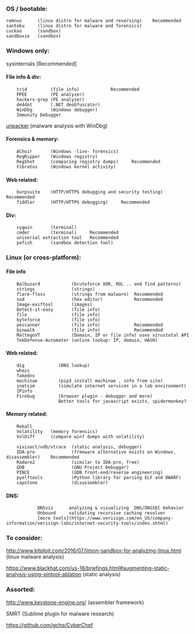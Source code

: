 ### OS / bootable:
    remnux		(linux distro for malware and reversing)    Recommended
    santoku     (linux distro for malware and forensics) 
    cuckoo		(sandbox)   
    sandboxie	(sandbox)


### Windows only:
sysinternals                	   [Recommended]
    
#### File info & div:
        trid         (file info)            Recommended
        PPEE         (PE analyzer)
        hackers-grep (PE analyzer)
        de4dot       (.NET deobfuscator)
        WinDbg       (Windows debugger)
        Immunity Debugger
[unpacker](https://github.com/malwaremusings/unpacker/)    (malware analysis with WinDbg) 

#### Forensics & memory: 
        AChoir       (Windows -live- forensics)
        RegRipper    (Windows registry)
        RegShot      (comparing registry dumps)     Recommended
        Fibratus     (Windows kernel activity)
    
#### Web related:
        burpsuite    (HTTP/HTTPS debugging and security testing)    Recommended
        fiddler      (HTTP/HTTPS debugging)     Recommended
#### Div:
        cygwin	     (terminal)
        cmder        (terminal)     Recommended
        universal extraction tool   Recommended
        pafish       (sandbox detection tool)
	

### Linux (or cross-platform):

#### File info
        Balbuzard       	 (bruteforce XOR, ROL .. and find patterns)
        strings         	 (strings)
        flare-floss     	 (strings from malware)  Recommended
        xxd		        	 (hex editor)            Recommended
        Image-exiftool  	 (images)
        Detect-it-easy  	 (file info)
        file            	 (file info)
        byteforce       	 (file info)
        pescanner       	 (file info)             Recommended
        binwalk        		 (file info)             Recommended
        MaltegoVT       	 (Domain, IP or file info) uses virustotal API
        TekDefense-Automater (online lookup: IP, domain, HASH)
   
#### Web related: 
        dig             (DNS lookup)    
        whois               
        fakedns
        machinae        (pip3 install machinae , info from site)
        inetsim         (simulate internet services in a lab environment)
        IPinfo
        Firebug         (browser plugin - debugger and more)
                        Better tools for javascript exists, spidermonkey?
#### Memory related:
        Rekall
        Volatility   (memory forensics)
        VolDiff      (compare win7 dumps with volatility)
        
        vivisect/vdb/vtrace  (static analysis, debugger)
        IDA-pro              (freeware alternative exists on Windows, disassembler)    Recommended
        Radare2              (similar to IDA-pro, free)
        GDB                  (GNU Project Debugger)
        PINCE                (GDB front-end/reverse engineering)	
        pyelftools           (Python library for parsing ELF and DWARF)	
        capstone 			 (disassembler) 

#### DNS:
				DNSviz		analyzing & visualizing  DNS/DNSSEC behavior
				Unbound 	validating recursive caching resolver
				[more tools](https://www.verisign.com/en_US/company-information/verisign-labs/internet-security-tools/index.xhtml)

### To consider:
http://www.kitploit.com/2016/07/limon-sandbox-for-analyzing-linux.html 		(linux malware analysis)
	
https://www.blackhat.com/us-16/briefings.html#augmenting-static-analysis-using-pintool-ablation		(static analysis)
	
### Assorted:
http://www.keystone-engine.org/		(assembler framework)
  
SMRT            (Sublime plugin for malware research)

https://github.com/gchq/CyberChef

